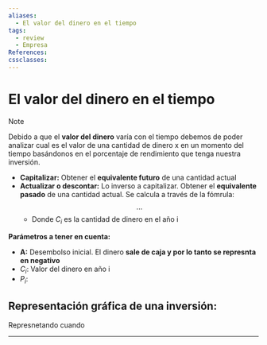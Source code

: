 ```yaml
---
aliases:
  - El valor del dinero en el tiempo
tags:
  - review
  - Empresa
References: 
cssclasses:
---
```

# El valor del dinero en el tiempo

> [!NOTE]  
> Debido a que el **valor del dinero** varía con el tiempo debemos de poder analizar cual es el valor de una cantidad de dinero x en un momento del tiempo basándonos en el porcentaje de rendimiento que tenga nuestra inversión.
> 

+ **Capitalizar:** Obtener el **equivalente futuro** de una cantidad actual
+ **Actualizar o descontar:** Lo inverso a capitalizar. Obtener el **equivalente pasado** de una cantidad actual.
	Se calcula a través de la fómrula:
	$$...$$
	+ Donde $C_i$ es la cantidad de dinero en el año i

**Parámetros a tener en cuenta:**
+ **A:** Desembolso inicial. El dinero **sale de caja y por lo tanto se represnta en negativo** 
+ $C_i$: Valor del dinero en año i
+ $P_i$: 

## Representación gráfica de una inversión:



Represnetando cuando 

***
